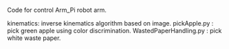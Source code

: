 Code for control Arm_Pi robot arm.

kinematics: inverse kinematics algorithm based on image.
pickApple.py : pick green apple using color discrimination.
WastedPaperHandling.py : pick white waste paper.